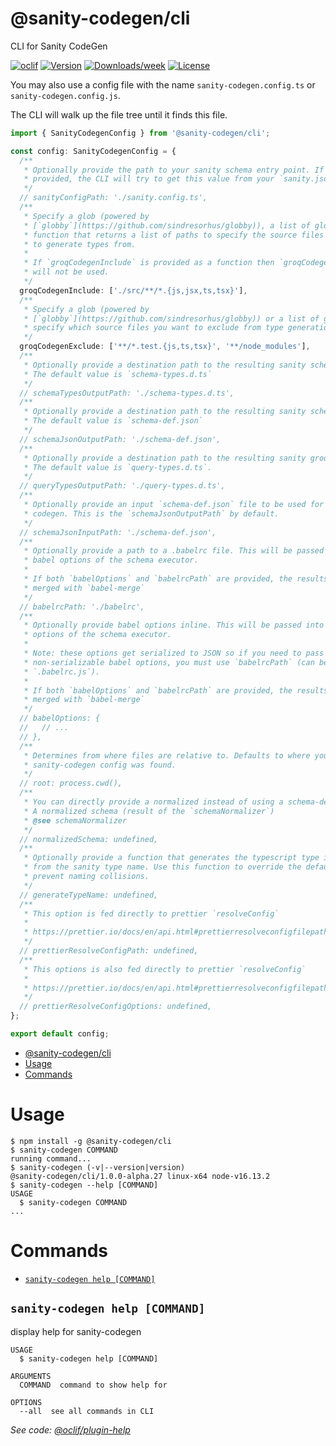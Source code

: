 # @sanity-codegen/cli

CLI for Sanity CodeGen

[![oclif](https://img.shields.io/badge/cli-oclif-brightgreen.svg)](https://oclif.io)
[![Version](https://img.shields.io/npm/v/@sanity-codegen/cli.svg)](https://npmjs.org/package/@sanity-codegen/cli)
[![Downloads/week](https://img.shields.io/npm/dw/@sanity-codegen/cli.svg)](https://npmjs.org/package/@sanity-codegen/cli)
[![License](https://img.shields.io/npm/l/@sanity-codegen/cli.svg)](https://github.com/ricokahler/sanity-codegen/blob/master/package.json)

You may also use a config file with the name `sanity-codegen.config.ts` or `sanity-codegen.config.js`.

The CLI will walk up the file tree until it finds this file.

```ts
import { SanityCodegenConfig } from '@sanity-codegen/cli';

const config: SanityCodegenConfig = {
  /**
   * Optionally provide the path to your sanity schema entry point. If not
   * provided, the CLI will try to get this value from your `sanity.json` file.
   */
  // sanityConfigPath: './sanity.config.ts',
  /**
   * Specify a glob (powered by
   * [`globby`](https://github.com/sindresorhus/globby)), a list of globs, or a
   * function that returns a list of paths to specify the source files you want
   * to generate types from.
   *
   * If `groqCodegenInclude` is provided as a function then `groqCodegenExclude`
   * will not be used.
   */
  groqCodegenInclude: ['./src/**/*.{js,jsx,ts,tsx}'],
  /**
   * Specify a glob (powered by
   * [`globby`](https://github.com/sindresorhus/globby)) or a list of globs to
   * specify which source files you want to exclude from type generation.
   */
  groqCodegenExclude: ['**/*.test.{js,ts,tsx}', '**/node_modules'],
  /**
   * Optionally provide a destination path to the resulting sanity schema types.
   * The default value is `schema-types.d.ts`
   */
  // schemaTypesOutputPath: './schema-types.d.ts',
  /**
   * Optionally provide a destination path to the resulting sanity schema JSON.
   * The default value is `schema-def.json`
   */
  // schemaJsonOutputPath: './schema-def.json',
  /**
   * Optionally provide a destination path to the resulting sanity groq types.
   * The default value is `query-types.d.ts`.
   */
  // queryTypesOutputPath: './query-types.d.ts',
  /**
   * Optionally provide an input `schema-def.json` file to be used for GROQ
   * codegen. This is the `schemaJsonOutputPath` by default.
   */
  // schemaJsonInputPath: './schema-def.json',
  /**
   * Optionally provide a path to a .babelrc file. This will be passed into the
   * babel options of the schema executor.
   *
   * If both `babelOptions` and `babelrcPath` are provided, the results will be
   * merged with `babel-merge`
   */
  // babelrcPath: './babelrc',
  /**
   * Optionally provide babel options inline. This will be passed into the babel
   * options of the schema executor.
   *
   * Note: these options get serialized to JSON so if you need to pass any
   * non-serializable babel options, you must use `babelrcPath` (can be
   * `.babelrc.js`).
   *
   * If both `babelOptions` and `babelrcPath` are provided, the results will be
   * merged with `babel-merge`
   */
  // babelOptions: {
  //   // ...
  // },
  /**
   * Determines from where files are relative to. Defaults to where your
   * sanity-codegen config was found.
   */
  // root: process.cwd(),
  /**
   * You can directly provide a normalized instead of using a schema-def.json.
   * A normalized schema (result of the `schemaNormalizer`)
   * @see schemaNormalizer
   */
  // normalizedSchema: undefined,
  /**
   * Optionally provide a function that generates the typescript type identifer
   * from the sanity type name. Use this function to override the default and
   * prevent naming collisions.
   */
  // generateTypeName: undefined,
  /**
   * This option is fed directly to prettier `resolveConfig`
   *
   * https://prettier.io/docs/en/api.html#prettierresolveconfigfilepath--options
   */
  // prettierResolveConfigPath: undefined,
  /**
   * This options is also fed directly to prettier `resolveConfig`
   *
   * https://prettier.io/docs/en/api.html#prettierresolveconfigfilepath--options
   */
  // prettierResolveConfigOptions: undefined,
};

export default config;
```

<!-- toc -->

- [@sanity-codegen/cli](#sanity-codegencli)
- [Usage](#usage)
- [Commands](#commands)
<!-- tocstop -->

# Usage

<!-- usage -->

```sh-session
$ npm install -g @sanity-codegen/cli
$ sanity-codegen COMMAND
running command...
$ sanity-codegen (-v|--version|version)
@sanity-codegen/cli/1.0.0-alpha.27 linux-x64 node-v16.13.2
$ sanity-codegen --help [COMMAND]
USAGE
  $ sanity-codegen COMMAND
...
```

<!-- usagestop -->

# Commands

<!-- commands -->

- [`sanity-codegen help [COMMAND]`](#sanity-codegen-help-command)

## `sanity-codegen help [COMMAND]`

display help for sanity-codegen

```
USAGE
  $ sanity-codegen help [COMMAND]

ARGUMENTS
  COMMAND  command to show help for

OPTIONS
  --all  see all commands in CLI
```

_See code: [@oclif/plugin-help](https://github.com/oclif/plugin-help/blob/v3.3.1/src/commands/help.ts)_

<!-- commandsstop -->
